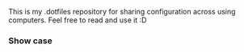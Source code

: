 This is my .dotfiles repository for sharing configuration across using computers. Feel free to read and use it :D

### Show case 
[](./images/showcase-1.png)
